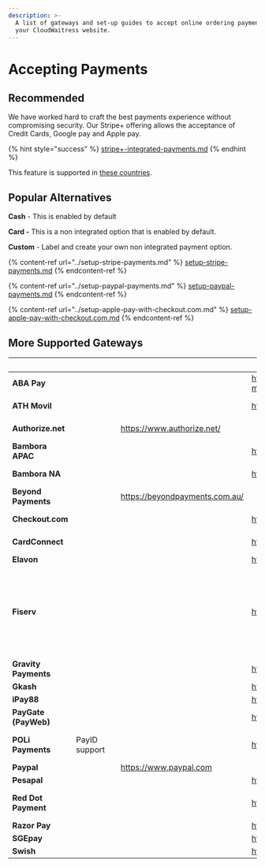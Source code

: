 ```yaml
---
description: >-
  A list of gateways and set-up guides to accept online ordering payments on
  your CloudWaitress website.
---
```


# Accepting Payments

## Recommended

We have worked hard to craft the best payments experience without compromising security. Our Stripe+ offering allows the acceptance of Credit Cards, Google pay and Apple pay.

{% hint style="success" %}
[stripe+-integrated-payments.md](../stripe+-integrated-payments.md "mention")
{% endhint %}

This feature is supported in [these countries](https://stripe.com/global).

## Popular Alternatives

**Cash** - This is enabled by default

**Card -** This is a non integrated option that is enabled by default.

**Custom** - Label and create your own non integrated payment option.

{% content-ref url="../setup-stripe-payments.md" %}
[setup-stripe-payments.md](../setup-stripe-payments.md)
{% endcontent-ref %}

{% content-ref url="../setup-paypal-payments.md" %}
[setup-paypal-payments.md](../setup-paypal-payments.md)
{% endcontent-ref %}

{% content-ref url="../setup-apple-pay-with-checkout.com.md" %}
[setup-apple-pay-with-checkout.com.md](../setup-apple-pay-with-checkout.com.md)
{% endcontent-ref %}

## More Supported Gateways

<table data-card-size="large" data-view="cards"><thead><tr><th></th><th></th><th data-type="files"></th><th data-type="content-ref"></th><th data-type="content-ref"></th><th>Countries</th><th data-hidden data-card-target data-type="content-ref"></th></tr></thead><tbody><tr><td><strong>ABA Pay</strong></td><td></td><td></td><td></td><td><a href="https://www.ababank.com/aba-mobile-app/aba-pay-feature/">https://www.ababank.com/aba-mobile-app/aba-pay-feature/</a></td><td>Indonesia</td><td></td></tr><tr><td><strong>ATH Movil</strong></td><td></td><td></td><td></td><td><a href="https://portal.athmovil.com/">https://portal.athmovil.com/</a></td><td>Puerto Rico</td><td></td></tr><tr><td><strong>Authorize.net</strong></td><td></td><td></td><td><a href="https://www.authorize.net/">https://www.authorize.net/</a></td><td></td><td>USA, Canada</td><td></td></tr><tr><td><strong>Bambora APAC</strong></td><td></td><td></td><td></td><td><a href="https://dev-apac.bambora.com/">https://dev-apac.bambora.com/</a></td><td>Asia Pacific</td><td></td></tr><tr><td><strong>Bambora NA</strong></td><td></td><td></td><td></td><td><a href="https://www.bambora.com/en/us/">https://www.bambora.com/en/us/</a></td><td>North America</td><td></td></tr><tr><td><strong>Beyond Payments</strong></td><td></td><td></td><td><a href="https://beyondpayments.com.au/">https://beyondpayments.com.au/</a></td><td></td><td>Australia</td><td></td></tr><tr><td><strong>Checkout.com</strong></td><td></td><td></td><td></td><td><a href="https://www.checkout.com/">https://www.checkout.com/</a></td><td>Singapore, USA, UK</td><td></td></tr><tr><td><strong>CardConnect</strong></td><td></td><td></td><td></td><td><a href="https://cardconnect.com/">https://cardconnect.com/</a></td><td>USA, Canada</td><td></td></tr><tr><td><strong>Elavon</strong></td><td></td><td></td><td></td><td><a href="https://www.elavon.com">https://www.elavon.com</a></td><td>Canada</td><td></td></tr><tr><td><strong>Fiserv</strong></td><td></td><td></td><td></td><td><a href="https://www.fiserv.com/">https://www.fiserv.com/</a></td><td>USA, Canada, APAC, Latin America, Europe, Middle East &#x26; Africa</td><td></td></tr><tr><td><strong>Gravity Payments</strong></td><td></td><td></td><td></td><td><a href="https://gravitypayments.com/">https://gravitypayments.com/</a></td><td>Canada, USA</td><td></td></tr><tr><td><strong>Gkash</strong></td><td></td><td></td><td></td><td><a href="https://gkash.com/">https://gkash.com/</a></td><td>Indonesia</td><td></td></tr><tr><td><strong>iPay88</strong></td><td></td><td></td><td></td><td><a href="https://www.ipay88.com/">https://www.ipay88.com/</a></td><td>Malaysia</td><td></td></tr><tr><td><strong>PayGate (PayWeb)</strong></td><td></td><td></td><td></td><td><a href="https://www.paygate.co.za/">https://www.paygate.co.za/</a></td><td>South Africa</td><td></td></tr><tr><td><strong>POLi Payments</strong></td><td>PayID support</td><td></td><td></td><td><a href="https://www.polipayments.com/">https://www.polipayments.com/</a></td><td>Australia, New Zealand</td><td></td></tr><tr><td><strong>Paypal</strong></td><td></td><td></td><td><a href="https://www.paypal.com">https://www.paypal.com</a></td><td></td><td>Various</td><td><a href="https://www.paypal.com">https://www.paypal.com</a></td></tr><tr><td><strong>Pesapal</strong></td><td></td><td></td><td></td><td><a href="https://www.pesapal.com/">https://www.pesapal.com/</a></td><td>Kenya</td><td></td></tr><tr><td><strong>Red Dot Payment</strong></td><td></td><td></td><td></td><td><a href="https://reddotpayment.com/">https://reddotpayment.com/</a></td><td>Singapore, Malaysia, Australia</td><td></td></tr><tr><td><strong>Razor Pay</strong></td><td></td><td></td><td></td><td><a href="https://razorpay.com/">https://razorpay.com/</a></td><td>India</td><td></td></tr><tr><td><strong>SGEpay</strong></td><td></td><td></td><td></td><td><a href="https://www.sgepay.com/">https://www.sgepay.com/</a></td><td>Singapore</td><td></td></tr><tr><td><strong>Swish</strong></td><td></td><td></td><td></td><td><a href="https://www.swish.co.zm/">https://www.swish.co.zm/</a></td><td>Sweden</td><td></td></tr></tbody></table>

